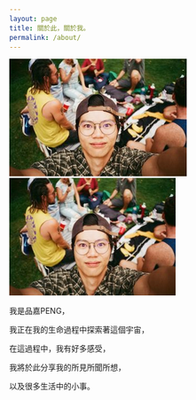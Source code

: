 ```yaml
---
layout: page
title: 關於此，關於我。
permalink: /about/
---
```


![selfie](selfie.jpg)
<img src="selfie.jpg" width="300" height="212">

我是品嘉PENG，

我正在我的生命過程中探索著這個宇宙，

在這過程中，我有好多感受，

我將於此分享我的所見所聞所想，

以及很多生活中的小事。

